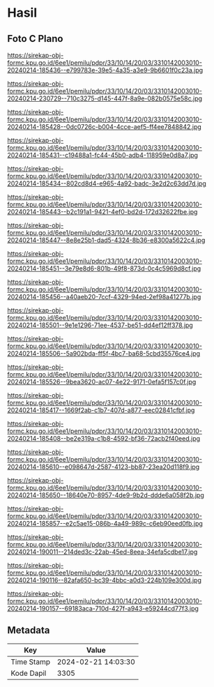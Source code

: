 # Hasil

## Foto C Plano

https://sirekap-obj-formc.kpu.go.id/6ee1/pemilu/pdpr/33/10/14/20/03/3310142003010-20240214-185436--e799783e-39e5-4a35-a3e9-9b6601f0c23a.jpg

https://sirekap-obj-formc.kpu.go.id/6ee1/pemilu/pdpr/33/10/14/20/03/3310142003010-20240214-230729--710c3275-d145-447f-8a9e-082b0575e58c.jpg

https://sirekap-obj-formc.kpu.go.id/6ee1/pemilu/pdpr/33/10/14/20/03/3310142003010-20240214-185428--0dc0726c-b004-4cce-aef5-ff4ee7848842.jpg

https://sirekap-obj-formc.kpu.go.id/6ee1/pemilu/pdpr/33/10/14/20/03/3310142003010-20240214-185431--c19488a1-fc44-45b0-adb4-118959e0d8a7.jpg

https://sirekap-obj-formc.kpu.go.id/6ee1/pemilu/pdpr/33/10/14/20/03/3310142003010-20240214-185434--802cd8d4-e965-4a92-badc-3e2d2c63dd7d.jpg

https://sirekap-obj-formc.kpu.go.id/6ee1/pemilu/pdpr/33/10/14/20/03/3310142003010-20240214-185443--b2c191a1-9421-4ef0-bd2d-172d32622fbe.jpg

https://sirekap-obj-formc.kpu.go.id/6ee1/pemilu/pdpr/33/10/14/20/03/3310142003010-20240214-185447--8e8e25b1-dad5-4324-8b36-e8300a5622c4.jpg

https://sirekap-obj-formc.kpu.go.id/6ee1/pemilu/pdpr/33/10/14/20/03/3310142003010-20240214-185451--3e79e8d6-801b-49f8-873d-0c4c5969d8cf.jpg

https://sirekap-obj-formc.kpu.go.id/6ee1/pemilu/pdpr/33/10/14/20/03/3310142003010-20240214-185456--a40aeb20-7ccf-4329-94ed-2ef98a41277b.jpg

https://sirekap-obj-formc.kpu.go.id/6ee1/pemilu/pdpr/33/10/14/20/03/3310142003010-20240214-185501--9e1e1296-71ee-4537-be51-dd4ef12ff378.jpg

https://sirekap-obj-formc.kpu.go.id/6ee1/pemilu/pdpr/33/10/14/20/03/3310142003010-20240214-185506--5a902bda-ff5f-4bc7-ba68-5cbd35576ce4.jpg

https://sirekap-obj-formc.kpu.go.id/6ee1/pemilu/pdpr/33/10/14/20/03/3310142003010-20240214-185526--9bea3620-ac07-4e22-9171-0efa5f157c0f.jpg

https://sirekap-obj-formc.kpu.go.id/6ee1/pemilu/pdpr/33/10/14/20/03/3310142003010-20240214-185417--1669f2ab-c1b7-407d-a877-eec02841cfbf.jpg

https://sirekap-obj-formc.kpu.go.id/6ee1/pemilu/pdpr/33/10/14/20/03/3310142003010-20240214-185408--be2e319a-c1b8-4592-bf36-72acb2f40eed.jpg

https://sirekap-obj-formc.kpu.go.id/6ee1/pemilu/pdpr/33/10/14/20/03/3310142003010-20240214-185610--e098647d-2587-4123-bb87-23ea20d118f9.jpg

https://sirekap-obj-formc.kpu.go.id/6ee1/pemilu/pdpr/33/10/14/20/03/3310142003010-20240214-185650--18640e70-8957-4de9-9b2d-ddde6a058f2b.jpg

https://sirekap-obj-formc.kpu.go.id/6ee1/pemilu/pdpr/33/10/14/20/03/3310142003010-20240214-185857--e2c5ae15-086b-4a49-989c-c6eb90eed0fb.jpg

https://sirekap-obj-formc.kpu.go.id/6ee1/pemilu/pdpr/33/10/14/20/03/3310142003010-20240214-190011--214ded3c-22ab-45ed-8eea-34efa5cdbe17.jpg

https://sirekap-obj-formc.kpu.go.id/6ee1/pemilu/pdpr/33/10/14/20/03/3310142003010-20240214-190116--82afa650-bc39-4bbc-a0d3-224b109e300d.jpg

https://sirekap-obj-formc.kpu.go.id/6ee1/pemilu/pdpr/33/10/14/20/03/3310142003010-20240214-190157--69183aca-710d-427f-a943-e59244cd77f3.jpg


## Metadata

| Key        | Value               |
| ---------- | ------------------- |
| Time Stamp | 2024-02-21 14:03:30 |
| Kode Dapil | 3305                |



